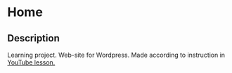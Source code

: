 # Home

## Description

Learning project. Web-site for Wordpress. Made according to instruction in [YouTube lesson.](https://www.youtube.com/watch?v=_s4Jwf1ba24&list=PLN2KCaMlZNdCWTV5eEMO2jJf7zTWyakGa)